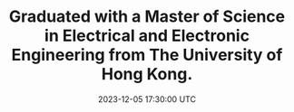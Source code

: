 ---
title: "Graduated with a Master of Science in Electrical and Electronic Engineering from The University of Hong Kong."
date: 2023-12-05 17:30:00 UTC
---